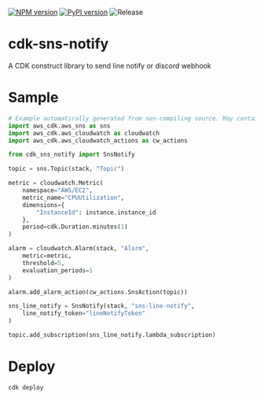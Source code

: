 [![NPM version](https://badge.fury.io/js/cdk-sns-notify.svg)](https://badge.fury.io/js/cdk-sns-notify)
[![PyPI version](https://badge.fury.io/py/cdk-sns-notify.svg)](https://badge.fury.io/py/cdk-sns-notify)
![Release](https://github.com/clarencetw/cdk-sns-notify/workflows/Release/badge.svg)

# cdk-sns-notify

A CDK construct library to send line notify or discord webhook

# Sample

```python
# Example automatically generated from non-compiling source. May contain errors.
import aws_cdk.aws_sns as sns
import aws_cdk.aws_cloudwatch as cloudwatch
import aws_cdk.aws_cloudwatch_actions as cw_actions

from cdk_sns_notify import SnsNotify

topic = sns.Topic(stack, "Topic")

metric = cloudwatch.Metric(
    namespace="AWS/EC2",
    metric_name="CPUUtilization",
    dimensions={
        "InstanceId": instance.instance_id
    },
    period=cdk.Duration.minutes(1)
)

alarm = cloudwatch.Alarm(stack, "Alarm",
    metric=metric,
    threshold=5,
    evaluation_periods=1
)

alarm.add_alarm_action(cw_actions.SnsAction(topic))

sns_line_notify = SnsNotify(stack, "sns-line-notify",
    line_notify_token="lineNotifyToken"
)

topic.add_subscription(sns_line_notify.lambda_subscription)
```

# Deploy

```sh
cdk deploy
```
